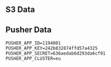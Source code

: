 

## S3 Data






## Pusher Data
    PUSHER_APP_ID=1194001
    PUSHER_APP_KEY=242b832874ffd57a4325
    PUSHER_APP_SECRET=636aedab6d293da6cf91
    PUSHER_APP_CLUSTER=eu
